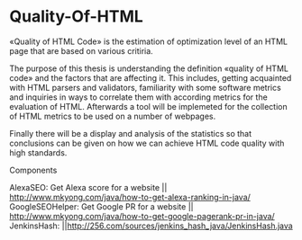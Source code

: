 # Quality-Of-HTML

«Quality of  HTML Code» is the estimation of optimization level of an HTML page that 
are based on various critiria.

The purpose of this thesis is understanding the definition «quality of  HTML code» and 
the factors that are affecting it. This includes, getting acquainted with HTML parsers and 
validators, familiarity with some software metrics and inquiries in ways to correlate them with 
according metrics  for the evaluation of HTML. Afterwards a tool will be implemeted for the 
collection of HTML metrics to be used on a number of webpages.

Finally there will be a display and analysis of the statistics so that conclusions can be 
given on how we can achieve HTML code quality with high standards.



Components

AlexaSEO: Get Alexa score for a website || http://www.mkyong.com/java/how-to-get-alexa-ranking-in-java/
GoogleSEOHelper: Get Google PR for a website || http://www.mkyong.com/java/how-to-get-google-pagerank-pr-in-java/
JenkinsHash: ||http://256.com/sources/jenkins_hash_java/JenkinsHash.java
